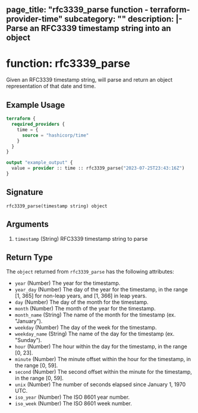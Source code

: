 page_title: "rfc3339_parse function - terraform-provider-time"
subcategory: ""
description: |-
  Parse an RFC3339 timestamp string into an object
---

# function: rfc3339_parse

Given an RFC3339 timestamp string, will parse and return an object representation of that date and time.

## Example Usage

```terraform
terraform {
  required_providers {
    time = {
      source = "hashicorp/time"
    }
  }
}

output "example_output" {
  value = provider :: time :: rfc3339_parse("2023-07-25T23:43:16Z")
}
```

## Signature

<!-- signature generated by tfplugindocs -->
```text
rfc3339_parse(timestamp string) object
```

## Arguments

<!-- arguments generated by tfplugindocs -->
1. `timestamp` (String) RFC3339 timestamp string to parse


## Return Type

The `object` returned from `rfc3339_parse` has the following attributes:
- `year` (Number) The year for the timestamp.
- `year_day` (Number) The day of the year for the timestamp, in the range [1, 365] for non-leap years, and [1, 366] in leap years.
- `day` (Number) The day of the month for the timestamp.
- `month` (Number) The month of the year for the timestamp.
- `month_name` (String) The name of the month for the timestamp (ex. "January").
- `weekday` (Number) The day of the week for the timestamp.
- `weekday_name` (String) The name of the day for the timestamp (ex. "Sunday").
- `hour` (Number) The hour within the day for the timestamp, in the range [0, 23].
- `minute` (Number) The minute offset within the hour for the timestamp, in the range [0, 59].
- `second` (Number) The second offset within the minute for the timestamp, in the range [0, 59].
- `unix` (Number) The number of seconds elapsed since January 1, 1970 UTC.
- `iso_year` (Number) The ISO 8601 year number.
- `iso_week` (Number) The ISO 8601 week number.
